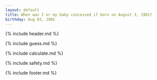 ```yaml
---
layout: default
title: When was I or my baby conceived if born on August 3, 1901?
birthday: Aug 03, 1901
---
```


{% include header.md %}

{% include guess.md %}

{% include calculate.md %}

{% include safety.md %}

{% include footer.md %}



